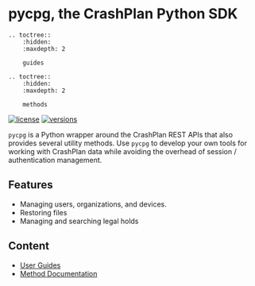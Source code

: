 # pycpg, the CrashPlan Python SDK

```{eval-rst}
.. toctree::
    :hidden:
    :maxdepth: 2

    guides
```

```{eval-rst}
.. toctree::
    :hidden:
    :maxdepth: 2

    methods
```


[![license](https://img.shields.io/pypi/l/pycpg.svg)](https://pypi.org/project/pycpg/)
[![versions](https://img.shields.io/pypi/pyversions/pycpg.svg)](https://pypi.org/project/pycpg/)

`pycpg` is a Python wrapper around the CrashPlan REST APIs that also provides several utility methods. Use `pycpg` to
develop your own tools for working with CrashPlan data while avoiding the overhead
of session / authentication management.

## Features

* Managing users, organizations, and devices.
* Restoring files
* Managing and searching legal holds

## Content

* [User Guides](guides.md)
* [Method Documentation](methods.md)
